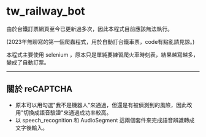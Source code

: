 # tw_railway_bot

由於台鐵訂票網頁至今已更新過多次，因此本程式目前應該無法執行。

(2023年無聊寫的第一個爬蟲程式，用於自動訂台鐵車票，code有點亂請見諒。)

本程式主要使用 selenium ，原本只是單純要練習爬火車時刻表，結果越寫越多，變成了自動訂票。

---

## 關於 reCAPTCHA
- 原本可以用勾選"我不是機器人"來通過，但還是有被偵測到的風險，因此改用"切換成語音驗證"來通過成功率較高。
- 以 speech_recognition 和 AudioSegment 這兩個套件來完成語音辨識轉成文字後輸入。
